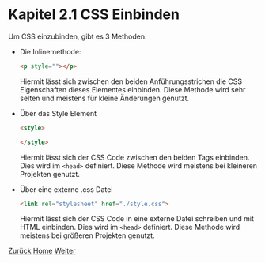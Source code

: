 # Kapitel 2.1 CSS Einbinden
Um CSS einzubinden, gibt es 3 Methoden.
- Die Inlinemethode:
  ```html
  <p style=""></p>
  ```
  Hiermit lässt sich zwischen den beiden Anführungsstrichen die CSS Eigenschaften dieses Elementes einbinden. Diese Methode wird sehr selten und meistens für kleine Änderungen genutzt.

- Über das Style Element
  ```html
  <style>

  </style>
  ```
  Hiermit lässt sich der CSS Code zwischen den beiden Tags einbinden. Dies wird im ```<head>``` definiert. Diese Methode wird meistens bei kleineren Projekten genutzt.

- Über eine externe .css Datei
  ```html
  <link rel="stylesheet" href="./style.css">
  ```
  Hiermit lässt sich der CSS Code in eine externe Datei schreiben und mit HTML einbinden. Dies wird im ```<head>``` definiert. Diese Methode wird meistens bei größeren Projekten genutzt.

[Zurück](./Kapitel%202%20-%20CSS.md)
[Home](../README.md)
[Weiter](./Kapitel%202.2%20-%20CSS%20Syntax.md)